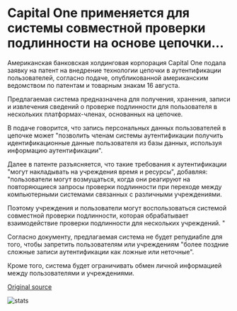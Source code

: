# Capital One применяется для системы совместной проверки подлинности на основе цепочки...

Американская банковская холдинговая корпорация Capital One подала заявку на патент на внедрение технологии цепочки в аутентификации пользователей, согласно подаче, опубликованной американским ведомством по патентам и товарным знакам 16 августа.

Предлагаемая система предназначена для получения, хранения, записи и извлечения сведений о проверке подлинности для пользователя в нескольких платформах-членах, основанных на цепочке.

В подаче говорится, что запись персональных данных пользователей в цепочке может "позволить членам системы аутентификации получить идентификационные данные пользователя из базы данных, используя информацию аутентификации".

Далее в патенте разъясняется, что такие требования к аутентификации "могут накладывать на учреждения время и ресурсы", добавляя: "пользователи могут возмущаться, когда они реагируют на повторяющиеся запросы проверки подлинности при переходе между компьютерными системами связанных с различными учреждениями.

Поэтому учреждения и пользователи могут воспользоваться системой совместной проверки подлинности, которая обрабатывает взаимодействие проверки подлинности для нескольких учреждений. "

Согласно документу, предлагаемая система не будет репудиабле для того, чтобы запретить пользователям или учреждениям "более поздние сложные записи аутентификации как ложные или неточные".

Кроме того, система будет ограничивать обмен личной информацией между пользователями и учреждениями.

[Original source](https://cointelegraph.com/news/capital-one-applies-for-blockchain-based-collaborative-authentication-system-patent)

![stats](https://c.statcounter.com/11760860/0/a89fa40b/1/ "stats")